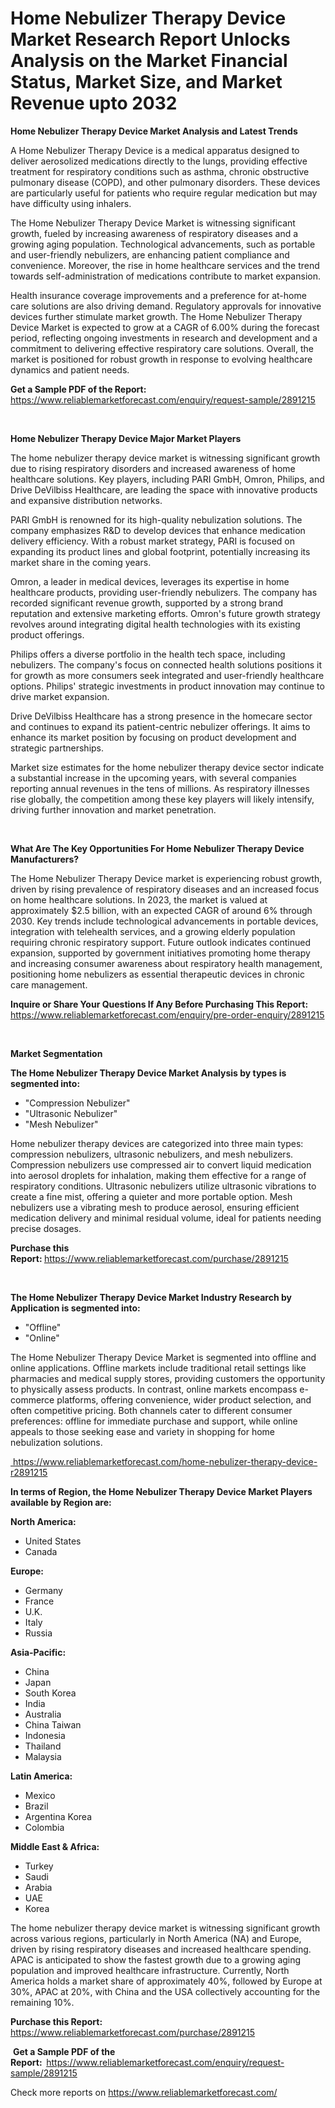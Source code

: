 <p><h1>Home Nebulizer Therapy Device Market Research Report Unlocks Analysis on the Market Financial Status, Market Size, and Market Revenue upto 2032</h1></p><p><strong>Home Nebulizer Therapy Device Market Analysis and Latest Trends</strong></p>
<p><p>A Home Nebulizer Therapy Device is a medical apparatus designed to deliver aerosolized medications directly to the lungs, providing effective treatment for respiratory conditions such as asthma, chronic obstructive pulmonary disease (COPD), and other pulmonary disorders. These devices are particularly useful for patients who require regular medication but may have difficulty using inhalers.</p><p>The Home Nebulizer Therapy Device Market is witnessing significant growth, fueled by increasing awareness of respiratory diseases and a growing aging population. Technological advancements, such as portable and user-friendly nebulizers, are enhancing patient compliance and convenience. Moreover, the rise in home healthcare services and the trend towards self-administration of medications contribute to market expansion.</p><p>Health insurance coverage improvements and a preference for at-home care solutions are also driving demand. Regulatory approvals for innovative devices further stimulate market growth. The Home Nebulizer Therapy Device Market is expected to grow at a CAGR of 6.00% during the forecast period, reflecting ongoing investments in research and development and a commitment to delivering effective respiratory care solutions. Overall, the market is positioned for robust growth in response to evolving healthcare dynamics and patient needs.</p></p>
<p><strong>Get a Sample PDF of the Report:&nbsp;</strong> <a href="https://www.reliablemarketforecast.com/enquiry/request-sample/2891215?utm_campaign=2478&utm_medium=2&utm_source=Github&utm_content=ia&utm_term=14032025&utm_id=home-nebulizer-therapy-device">https://www.reliablemarketforecast.com/enquiry/request-sample/2891215</a></p>
<p>&nbsp;</p>
<p><strong>Home Nebulizer Therapy Device Major Market Players</strong></p>
<p><p>The home nebulizer therapy device market is witnessing significant growth due to rising respiratory disorders and increased awareness of home healthcare solutions. Key players, including PARI GmbH, Omron, Philips, and Drive DeVilbiss Healthcare, are leading the space with innovative products and expansive distribution networks.</p><p>PARI GmbH is renowned for its high-quality nebulization solutions. The company emphasizes R&D to develop devices that enhance medication delivery efficiency. With a robust market strategy, PARI is focused on expanding its product lines and global footprint, potentially increasing its market share in the coming years.</p><p>Omron, a leader in medical devices, leverages its expertise in home healthcare products, providing user-friendly nebulizers. The company has recorded significant revenue growth, supported by a strong brand reputation and extensive marketing efforts. Omron's future growth strategy revolves around integrating digital health technologies with its existing product offerings.</p><p>Philips offers a diverse portfolio in the health tech space, including nebulizers. The company's focus on connected health solutions positions it for growth as more consumers seek integrated and user-friendly healthcare options. Philips' strategic investments in product innovation may continue to drive market expansion.</p><p>Drive DeVilbiss Healthcare has a strong presence in the homecare sector and continues to expand its patient-centric nebulizer offerings. It aims to enhance its market position by focusing on product development and strategic partnerships.</p><p>Market size estimates for the home nebulizer therapy device sector indicate a substantial increase in the upcoming years, with several companies reporting annual revenues in the tens of millions. As respiratory illnesses rise globally, the competition among these key players will likely intensify, driving further innovation and market penetration.</p></p>
<p>&nbsp;</p>
<p><strong>What Are The Key Opportunities For Home Nebulizer Therapy Device Manufacturers?</strong></p>
<p><p>The Home Nebulizer Therapy Device market is experiencing robust growth, driven by rising prevalence of respiratory diseases and an increased focus on home healthcare solutions. In 2023, the market is valued at approximately $2.5 billion, with an expected CAGR of around 6% through 2030. Key trends include technological advancements in portable devices, integration with telehealth services, and a growing elderly population requiring chronic respiratory support. Future outlook indicates continued expansion, supported by government initiatives promoting home therapy and increasing consumer awareness about respiratory health management, positioning home nebulizers as essential therapeutic devices in chronic care management.</p></p>
<p><strong>Inquire or Share Your Questions If Any Before Purchasing This Report:</strong> <a href="https://www.reliablemarketforecast.com/enquiry/pre-order-enquiry/2891215?utm_campaign=2478&utm_medium=2&utm_source=Github&utm_content=ia&utm_term=14032025&utm_id=home-nebulizer-therapy-device">https://www.reliablemarketforecast.com/enquiry/pre-order-enquiry/2891215</a></p>
<p>&nbsp;</p>
<p><strong>Market Segmentation</strong></p>
<p><strong>The Home Nebulizer Therapy Device Market Analysis by types is segmented into:</strong></p>
<p><ul><li>"Compression Nebulizer"</li><li>"Ultrasonic Nebulizer"</li><li>"Mesh Nebulizer"</li></ul></p>
<p><p>Home nebulizer therapy devices are categorized into three main types: compression nebulizers, ultrasonic nebulizers, and mesh nebulizers. Compression nebulizers use compressed air to convert liquid medication into aerosol droplets for inhalation, making them effective for a range of respiratory conditions. Ultrasonic nebulizers utilize ultrasonic vibrations to create a fine mist, offering a quieter and more portable option. Mesh nebulizers use a vibrating mesh to produce aerosol, ensuring efficient medication delivery and minimal residual volume, ideal for patients needing precise dosages.</p></p>
<p><strong>Purchase this Report:&nbsp;</strong><a href="https://www.reliablemarketforecast.com/purchase/2891215?utm_campaign=2478&utm_medium=2&utm_source=Github&utm_content=ia&utm_term=14032025&utm_id=home-nebulizer-therapy-device">https://www.reliablemarketforecast.com/purchase/2891215</a></p>
<p>&nbsp;</p>
<p><strong>The Home Nebulizer Therapy Device Market Industry Research by Application is segmented into:</strong></p>
<p><ul><li>"Offline"</li><li>"Online"</li></ul></p>
<p><p>The Home Nebulizer Therapy Device Market is segmented into offline and online applications. Offline markets include traditional retail settings like pharmacies and medical supply stores, providing customers the opportunity to physically assess products. In contrast, online markets encompass e-commerce platforms, offering convenience, wider product selection, and often competitive pricing. Both channels cater to different consumer preferences: offline for immediate purchase and support, while online appeals to those seeking ease and variety in shopping for home nebulization solutions.</p></p>
<p><a href="https://www.reliablemarketforecast.com/home-nebulizer-therapy-device-r2891215?utm_campaign=2478&utm_medium=2&utm_source=Github&utm_content=ia&utm_term=14032025&utm_id=home-nebulizer-therapy-device">&nbsp;https://www.reliablemarketforecast.com/home-nebulizer-therapy-device-r2891215</a></p>
<p><strong>In terms of Region, the Home Nebulizer Therapy Device Market Players available by Region are:</strong></p>
<p>
    <p> <strong> North America: </strong>
        <ul>
            <li>United States</li>
            <li>Canada</li>
        </ul>
        </p> 
    <p> <strong> Europe: </strong>
        <ul>
            <li>Germany</li>
            <li>France</li>
            <li>U.K.</li>
            <li>Italy</li>
            <li>Russia</li>
        </ul>
        </p> 
    <p> <strong> Asia-Pacific: </strong>
        <ul>
            <li>China</li>
            <li>Japan</li>
            <li>South Korea</li>
            <li>India</li>
            <li>Australia</li>
            <li>China Taiwan</li>
            <li>Indonesia</li>
            <li>Thailand</li>
            <li>Malaysia</li>
        </ul>
        </p> 
    <p> <strong> Latin America: </strong>
        <ul>
            <li>Mexico</li>
            <li>Brazil</li>
            <li>Argentina Korea</li>
            <li>Colombia</li>
        </ul>
        </p> 
    <p> <strong> Middle East & Africa: </strong>
        <ul>
            <li>Turkey</li>
            <li>Saudi</li>
            <li>Arabia</li>
            <li>UAE</li>
            <li>Korea</li>
        </ul>
    </p>
    </p>
<p><p>The home nebulizer therapy device market is witnessing significant growth across various regions, particularly in North America (NA) and Europe, driven by rising respiratory diseases and increased healthcare spending. APAC is anticipated to show the fastest growth due to a growing aging population and improved healthcare infrastructure. Currently, North America holds a market share of approximately 40%, followed by Europe at 30%, APAC at 20%, with China and the USA collectively accounting for the remaining 10%.</p></p>
<p><strong>Purchase this Report: </strong><a href="https://www.reliablemarketforecast.com/purchase/2891215?utm_campaign=2478&utm_medium=2&utm_source=Github&utm_content=ia&utm_term=14032025&utm_id=home-nebulizer-therapy-device">https://www.reliablemarketforecast.com/purchase/2891215</a></p>
<p>&nbsp;<strong>Get a Sample PDF of the Report:&nbsp;&nbsp;</strong><a href="https://www.reliablemarketforecast.com/enquiry/request-sample/2891215?utm_campaign=2478&utm_medium=2&utm_source=Github&utm_content=ia&utm_term=14032025&utm_id=home-nebulizer-therapy-device">https://www.reliablemarketforecast.com/enquiry/request-sample/2891215</a></p>
<p><strong></strong></p>
<p>Check more reports on <a href="https://www.reliablemarketforecast.com/?utm_campaign=2478&utm_medium=2&utm_source=Github&utm_content=ia&utm_term=14032025&utm_id=home-nebulizer-therapy-device">https://www.reliablemarketforecast.com/</a></p>